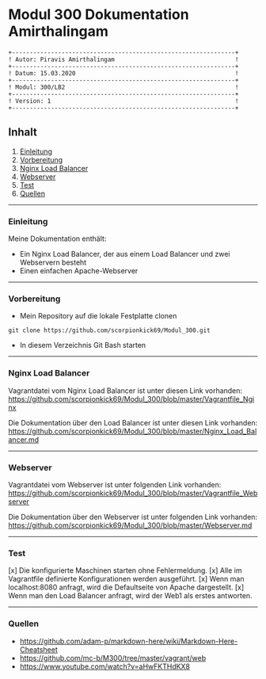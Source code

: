 # Modul 300 Dokumentation Amirthalingam
``` 
+---------------------------------------------------------------+
! Autor: Piravis Amirthalingam                                  !	
+---------------------------------------------------------------+
! Datum: 15.03.2020                                             !	
+---------------------------------------------------------------+
! Modul: 300/LB2                                                !	
+---------------------------------------------------------------+
! Version: 1                                                    !	
+---------------------------------------------------------------+
```
## Inhalt
1. [Einleitung](#Einleitung)
2. [Vorbereitung](#Vorbereitung)
3. [Nginx Load Balancer](#Nginx)
4. [Webserver](#Webserver)
5. [Test](#Test)
6. [Quellen](#Quellen)
___
### Einleitung
Meine Dokumentation enthält:
- Ein Nginx Load Balancer, der aus einem Load Balancer und zwei Webservern besteht
- Einen einfachen Apache-Webserver
 ___
### Vorbereitung
- Mein Repository auf die lokale Festplatte clonen
```
git clone https://github.com/scorpionkick69/Modul_300.git
```
- In diesem Verzeichnis Git Bash starten
___
### Nginx Load Balancer
Vagrantdatei vom Nginx Load Balancer ist unter diesen Link vorhanden:
https://github.com/scorpionkick69/Modul_300/blob/master/Vagrantfile_Nginx

Die Dokumentation über den Load Balancer ist unter diesen Link vorhanden:
https://github.com/scorpionkick69/Modul_300/blob/master/Nginx_Load_Balancer.md
___
### Webserver
Vagrantdatei vom Webserver ist unter folgenden Link vorhanden:
https://github.com/scorpionkick69/Modul_300/blob/master/Vagrantfile_Webserver

Die Dokumentation über den Webserver ist unter folgenden Link vorhanden:
https://github.com/scorpionkick69/Modul_300/blob/master/Webserver.md
___
### Test
[x] Die konfigurierte Maschinen starten ohne Fehlermeldung.
[x] Alle im Vagrantfile definierte Konfigurationen werden ausgeführt.
[x] Wenn man localhost:8080 anfragt, wird die Defaultseite von Apache dargestellt.
[x] Wenn man den Load Balancer anfragt, wird der Web1 als erstes antworten.
___
### Quellen
- https://github.com/adam-p/markdown-here/wiki/Markdown-Here-Cheatsheet
- https://github.com/mc-b/M300/tree/master/vagrant/web
- https://www.youtube.com/watch?v=aHwFKTHdKX8